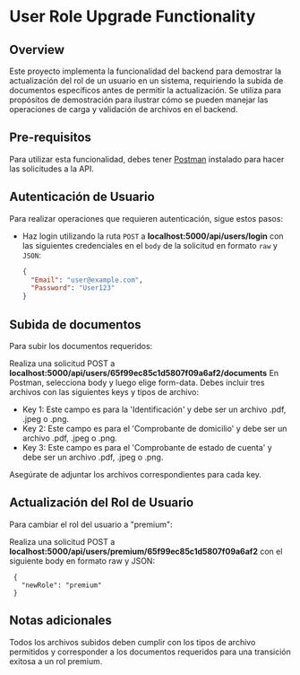 # User Role Upgrade Functionality

## Overview
Este proyecto implementa la funcionalidad del backend para demostrar la actualización del rol de un usuario en un sistema, requiriendo la subida de documentos específicos antes de permitir la actualización. Se utiliza para propósitos de demostración para ilustrar cómo se pueden manejar las operaciones de carga y validación de archivos en el backend.

## Pre-requisitos
Para utilizar esta funcionalidad, debes tener [Postman](https://www.postman.com/downloads/) instalado para hacer las solicitudes a la API.

## Autenticación de Usuario
Para realizar operaciones que requieren autenticación, sigue estos pasos:
- Haz login utilizando la ruta `POST` a **localhost:5000/api/users/login** con las siguientes credenciales en el `body` de la solicitud en formato `raw` y `JSON`:

     ```json
     {
       "Email": "user@example.com",
       "Password": "User123"
     }

## Subida de documentos
Para subir los documentos requeridos:

Realiza una solicitud POST a **localhost:5000/api/users/65f99ec85c1d5807f09a6af2/documents**
En Postman, selecciona body y luego elige form-data.
Debes incluir tres archivos con las siguientes keys y tipos de archivo:

- Key 1: Este campo es para la 'Identificación' y debe ser un archivo .pdf, .jpeg o .png.
- Key 2: Este campo es para el 'Comprobante de domicilio' y debe ser un archivo .pdf, .jpeg o .png.
- Key 3: Este campo es para el 'Comprobante de estado de cuenta' y debe ser un archivo .pdf, .jpeg o .png.
  
Asegúrate de adjuntar los archivos correspondientes para cada key.

## Actualización del Rol de Usuario
Para cambiar el rol del usuario a "premium":

Realiza una solicitud POST a **localhost:5000/api/users/premium/65f99ec85c1d5807f09a6af2** con el siguiente body en formato raw y JSON:

     
     {
       "newRole": "premium"
     }

## Notas adicionales
Todos los archivos subidos deben cumplir con los tipos de archivo permitidos y corresponder a los documentos requeridos para una transición exitosa a un rol premium.
